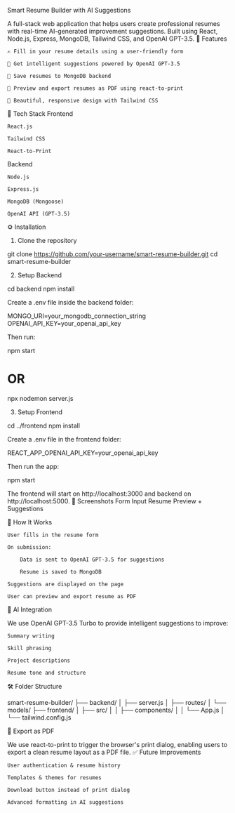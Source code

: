 Smart Resume Builder with AI Suggestions

A full-stack web application that helps users create professional resumes with real-time AI-generated improvement suggestions. Built using React, Node.js, Express, MongoDB, Tailwind CSS, and OpenAI GPT-3.5.
📝 Features

    ✍️ Fill in your resume details using a user-friendly form

    🤖 Get intelligent suggestions powered by OpenAI GPT-3.5

    💾 Save resumes to MongoDB backend

    📄 Preview and export resumes as PDF using react-to-print

    🎨 Beautiful, responsive design with Tailwind CSS

🔧 Tech Stack
Frontend

    React.js

    Tailwind CSS

    React-to-Print

Backend

    Node.js

    Express.js

    MongoDB (Mongoose)

    OpenAI API (GPT-3.5)

⚙️ Installation
1. Clone the repository

git clone https://github.com/your-username/smart-resume-builder.git
cd smart-resume-builder

2. Setup Backend

cd backend
npm install

Create a .env file inside the backend folder:

MONGO_URI=your_mongodb_connection_string
OPENAI_API_KEY=your_openai_api_key

Then run:

npm start
# OR
npx nodemon server.js

3. Setup Frontend

cd ../frontend
npm install

Create a .env file in the frontend folder:

REACT_APP_OPENAI_API_KEY=your_openai_api_key

Then run the app:

npm start

The frontend will start on http://localhost:3000 and backend on http://localhost:5000.
📸 Screenshots
Form Input	Resume Preview + Suggestions
	
🚀 How It Works

    User fills in the resume form

    On submission:

        Data is sent to OpenAI GPT-3.5 for suggestions

        Resume is saved to MongoDB

    Suggestions are displayed on the page

    User can preview and export resume as PDF

🧠 AI Integration

We use OpenAI GPT-3.5 Turbo to provide intelligent suggestions to improve:

    Summary writing

    Skill phrasing

    Project descriptions

    Resume tone and structure

🛠️ Folder Structure

smart-resume-builder/
├── backend/
│   ├── server.js
│   ├── routes/
│   └── models/
├── frontend/
│   ├── src/
│   │   ├── components/
│   │   └── App.js
│   └── tailwind.config.js

📄 Export as PDF

We use react-to-print to trigger the browser's print dialog, enabling users to export a clean resume layout as a PDF file.
✅ Future Improvements

    User authentication & resume history

    Templates & themes for resumes

    Download button instead of print dialog

    Advanced formatting in AI suggestions
